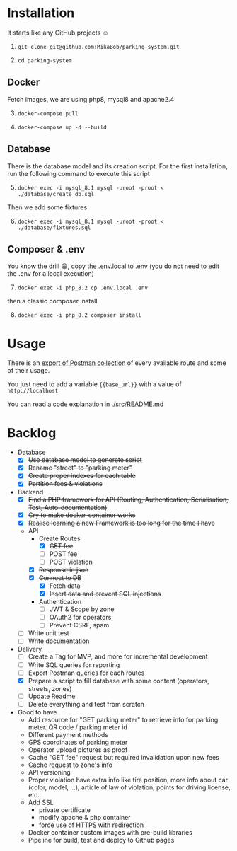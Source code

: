 # Installation

It starts like any GitHub projects :relaxed:

1. `git clone git@github.com:MikaBob/parking-system.git`

2. `cd parking-system`

## Docker
Fetch images, we are using php8, mysql8 and apache2.4

3. `docker-compose pull`

4. `docker-compose up -d --build`

## Database
There is the database model and its creation script. For the first installation, run the following command to execute this script

5. `docker exec -i mysql_8.1 mysql -uroot -proot < ./database/create_db.sql`

Then we add some fixtures

6. `docker exec -i mysql_8.1 mysql -uroot -proot < ./database/fixtures.sql`

## Composer & .env

You know the drill :grin:, copy the .env.local to .env (you do not need to edit the .env for a local execution)

7. `docker exec -i php_8.2 cp .env.local .env`

then a classic composer install

8. `docker exec -i php_8.2 composer install`

# Usage

There is an [export of Postman collection](https://github.com/MikaBob/parking-system/tree/main/parking-system.postman_collection.json)  of every available route and some of their usage.

You just need to add a variable `{{base_url}}` with a value of `http://localhost`

You can read a code explanation in [./src/README.md](https://github.com/MikaBob/parking-system/tree/main/src/README.md)

# Backlog

- Database
    - [x] ~~Use database model to generate script~~
    - [x] ~~Rename "street" to "parking meter"~~
    - [x] ~~Create proper indexes for each table~~
    - [x] ~~Partition fees & violations~~

- Backend
    - [x] ~~Find a PHP framework for API (Routing, Authentication, Serialisation, Test, Auto-documentation)~~
    - [x] ~~Cry to make docker-container works~~
    - [x] ~~Realise learning a new Framework is too long for the time I have~~
    - API
        - Create Routes
            - [x] ~~GET fee~~
            - [ ] POST fee
            - [ ] POST violation
        - [x] ~~Response in json~~
        - [x] ~~Connect to DB~~
            - [x] ~~Fetch data~~
            - [x] ~~Insert data and prevent SQL injections~~
        - Authentication
            - [ ] JWT & Scope by zone
            - [ ] OAuth2 for operators
            - [ ] Prevent CSRF, spam
    - [ ] Write unit test
    - [ ] Write documentation

- Delivery
    - [ ] Create a Tag for MVP, and more for incremental development
    - [ ] Write SQL queries for reporting
    - [ ] Export Postman queries for each routes
    - [x] Prepare a script to fill database with some content (operators, streets, zones)
    - [ ] Update Readme
    - [ ] Delete everything and test from scratch

- Good to have
    - Add resource for "GET parking meter" to retrieve info for parking meter. QR code / parking meter id
    - Different payment methods
    - GPS coordinates of parking meter
    - Operator upload pictures as proof
    - Cache "GET fee" request but required invalidation upon new fees
    - Cache request to zone's info
    - API versioning
    - Proper violation have extra info like tire position, more info about car (color, model, ...), article of law of violation, points for driving license, etc..
    - Add SSL 
        - private certificate
        - modify apache & php container
        - force use of HTTPS with redirection
    - Docker container custom images with pre-build libraries
    - Pipeline for build, test and deploy to Github pages